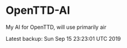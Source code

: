 # OpenTTD-AI
My AI for OpenTTD, will use primarily air

Latest backup: Sun Sep 15 23:23:01 UTC 2019
